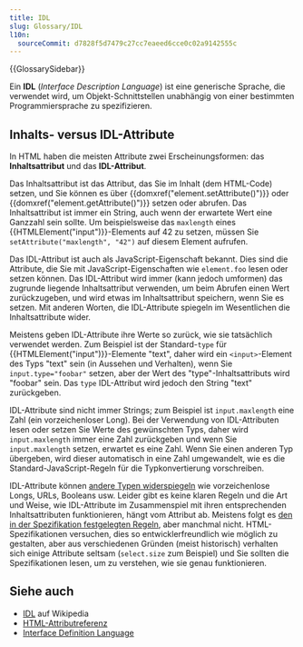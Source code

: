 ```yaml
---
title: IDL
slug: Glossary/IDL
l10n:
  sourceCommit: d7828f5d7479c27cc7eaeed6cce0c02a9142555c
---
```


{{GlossarySidebar}}

Ein **IDL** (_Interface Description Language_) ist eine generische Sprache, die verwendet wird, um Objekt-Schnittstellen unabhängig von einer bestimmten Programmiersprache zu spezifizieren.

## Inhalts- versus IDL-Attribute

In HTML haben die meisten Attribute zwei Erscheinungsformen: das **Inhaltsattribut** und das **IDL-Attribut**.

Das Inhaltsattribut ist das Attribut, das Sie im Inhalt (dem HTML-Code) setzen, und Sie können es über {{domxref("element.setAttribute()")}} oder {{domxref("element.getAttribute()")}} setzen oder abrufen. Das Inhaltsattribut ist immer ein String, auch wenn der erwartete Wert eine Ganzzahl sein sollte. Um beispielsweise das `maxlength` eines {{HTMLElement("input")}}-Elements auf 42 zu setzen, müssen Sie `setAttribute("maxlength", "42")` auf diesem Element aufrufen.

Das IDL-Attribut ist auch als JavaScript-Eigenschaft bekannt. Dies sind die Attribute, die Sie mit JavaScript-Eigenschaften wie `element.foo` lesen oder setzen können. Das IDL-Attribut wird immer (kann jedoch umformen) das zugrunde liegende Inhaltsattribut verwenden, um beim Abrufen einen Wert zurückzugeben, und wird etwas im Inhaltsattribut speichern, wenn Sie es setzen. Mit anderen Worten, die IDL-Attribute spiegeln im Wesentlichen die Inhaltsattribute wider.

Meistens geben IDL-Attribute ihre Werte so zurück, wie sie tatsächlich verwendet werden. Zum Beispiel ist der Standard-`type` für {{HTMLElement("input")}}-Elemente "text", daher wird ein `<input>`-Element des Typs "text" sein (in Aussehen und Verhalten), wenn Sie `input.type="foobar"` setzen, aber der Wert des "type"-Inhaltsattributs wird "foobar" sein. Das `type` IDL-Attribut wird jedoch den String "text" zurückgeben.

IDL-Attribute sind nicht immer Strings; zum Beispiel ist `input.maxlength` eine Zahl (ein vorzeichenloser Long). Bei der Verwendung von IDL-Attributen lesen oder setzen Sie Werte des gewünschten Typs, daher wird `input.maxlength` immer eine Zahl zurückgeben und wenn Sie `input.maxlength` setzen, erwartet es eine Zahl. Wenn Sie einen anderen Typ übergeben, wird dieser automatisch in eine Zahl umgewandelt, wie es die Standard-JavaScript-Regeln für die Typkonvertierung vorschreiben.

IDL-Attribute können [andere Typen widerspiegeln](https://html.spec.whatwg.org/multipage/urls-and-fetching.html#reflecting-content-attributes-in-idl-attributes) wie vorzeichenlose Longs, URLs, Booleans usw. Leider gibt es keine klaren Regeln und die Art und Weise, wie IDL-Attribute im Zusammenspiel mit ihren entsprechenden Inhaltsattributen funktionieren, hängt vom Attribut ab. Meistens folgt es [den in der Spezifikation festgelegten Regeln](https://html.spec.whatwg.org/multipage/urls-and-fetching.html#reflecting-content-attributes-in-idl-attributes), aber manchmal nicht. HTML-Spezifikationen versuchen, dies so entwicklerfreundlich wie möglich zu gestalten, aber aus verschiedenen Gründen (meist historisch) verhalten sich einige Attribute seltsam (`select.size` zum Beispiel) und Sie sollten die Spezifikationen lesen, um zu verstehen, wie sie genau funktionieren.

## Siehe auch

- [IDL](https://en.wikipedia.org/wiki/Interface_description_language) auf Wikipedia
- [HTML-Attributreferenz](/de/docs/Web/HTML/Attributes)
- [Interface Definition Language](https://people.eecs.berkeley.edu/~messer/netappc/Supplements/10-idl.pdf)
